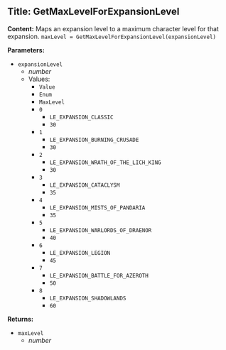 ## Title: GetMaxLevelForExpansionLevel

**Content:**
Maps an expansion level to a maximum character level for that expansion.
`maxLevel = GetMaxLevelForExpansionLevel(expansionLevel)`

**Parameters:**
- `expansionLevel`
  - *number*
  - Values:
    - `Value`
    - `Enum`
    - `MaxLevel`
    - `0`
      - `LE_EXPANSION_CLASSIC`
      - `30`
    - `1`
      - `LE_EXPANSION_BURNING_CRUSADE`
      - `30`
    - `2`
      - `LE_EXPANSION_WRATH_OF_THE_LICH_KING`
      - `30`
    - `3`
      - `LE_EXPANSION_CATACLYSM`
      - `35`
    - `4`
      - `LE_EXPANSION_MISTS_OF_PANDARIA`
      - `35`
    - `5`
      - `LE_EXPANSION_WARLORDS_OF_DRAENOR`
      - `40`
    - `6`
      - `LE_EXPANSION_LEGION`
      - `45`
    - `7`
      - `LE_EXPANSION_BATTLE_FOR_AZEROTH`
      - `50`
    - `8`
      - `LE_EXPANSION_SHADOWLANDS`
      - `60`

**Returns:**
- `maxLevel`
  - *number*